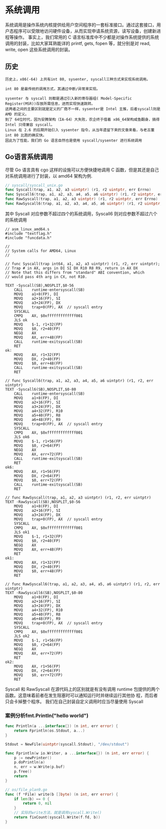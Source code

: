 # 系统调用
系统调用是操作系统内核提供给用户空间程序的一套标准接口。通过这套接口，用户态程序可以受限地访问硬件设备，从而实现申请系统资源，读写设备，创建新进程等操作。
事实上，我们常用的 C 语言标准库中不少都是对操作系统提供的系统调用的封装，比如大家耳熟能详的 printf, gets, fopen 等，就分别是对 read, write, open 这些系统调用的封装。


## 历史
    历史上，x86(-64) 上共有int 80, sysenter, syscall三种方式来实现系统调用。

    int 80 是最传统的调用方式，其通过中断/异常来实现。

    sysenter 与 syscall 则都是通过引入新的寄存器组( Model-Specific Register(MSR))存放所需信息，进而实现快速跳转。
    这两者之间的主要区别就是定义的厂商不一样，sysenter是 Intel 主推，后者syscall则是 AMD 的定义。
    到了 64位时代，因为安腾架构（IA-64）大失败，农企终于借着 x86_64架构咸鱼翻身，搞得 Intel 只得兼容 syscall。
    Linux 在 2.6 的后期开始引入 sysenter 指令，从当年遗留下来的文章来看，与老古董 int 80 比跑的确实快。
    因此为了性能，我们的 Go 语言自然也是使用 syscall/sysenter 进行系统调用

## Go语言系统调用
尽管 Go 语言具有 cgo 这样的设施可以方便快捷地调用 C 函数，但是其还是自己对系统调用进行了封装，以 amd64 架构为例.

```go
// syscall/syscall_unix.go
func Syscall(trap, a1, a2, a3 uintptr) (r1, r2 uintptr, err Errno)
func Syscall6(trap, a1, a2, a3, a4, a5, a6 uintptr) (r1, r2 uintptr, err Errno)
func RawSyscall(trap, a1, a2, a3 uintptr) (r1, r2 uintptr, err Errno)
func RawSyscall6(trap, a1, a2, a3, a4, a5, a6 uintptr) (r1, r2 uintptr, err Errno)
```
其中 Syscall 对应参数不超过四个的系统调用，Syscall6 则对应参数不超过六个的系统调用

```
// asm_linux_amd64.s
#include "textflag.h"
#include "funcdata.h"

//
// System calls for AMD64, Linux
//

// func Syscall(trap int64, a1, a2, a3 uintptr) (r1, r2, err uintptr);
// Trap # in AX, args in DI SI DX R10 R8 R9, return in AX DX
// Note that this differs from "standard" ABI convention, which
// would pass 4th arg in CX, not R10.

TEXT ·Syscall(SB),NOSPLIT,$0-56
	CALL	runtime·entersyscall(SB)
	MOVQ	a1+8(FP), DI
	MOVQ	a2+16(FP), SI
	MOVQ	a3+24(FP), DX
	MOVQ	trap+0(FP), AX	// syscall entry
	SYSCALL
	CMPQ	AX, $0xfffffffffffff001
	JLS	ok
	MOVQ	$-1, r1+32(FP)
	MOVQ	$0, r2+40(FP)
	NEGQ	AX
	MOVQ	AX, err+48(FP)
	CALL	runtime·exitsyscall(SB)
	RET
ok:
	MOVQ	AX, r1+32(FP)
	MOVQ	DX, r2+40(FP)
	MOVQ	$0, err+48(FP)
	CALL	runtime·exitsyscall(SB)
	RET

// func Syscall6(trap, a1, a2, a3, a4, a5, a6 uintptr) (r1, r2, err uintptr)
TEXT ·Syscall6(SB),NOSPLIT,$0-80
	CALL	runtime·entersyscall(SB)
	MOVQ	a1+8(FP), DI
	MOVQ	a2+16(FP), SI
	MOVQ	a3+24(FP), DX
	MOVQ	a4+32(FP), R10
	MOVQ	a5+40(FP), R8
	MOVQ	a6+48(FP), R9
	MOVQ	trap+0(FP), AX	// syscall entry
	SYSCALL
	CMPQ	AX, $0xfffffffffffff001
	JLS	ok6
	MOVQ	$-1, r1+56(FP)
	MOVQ	$0, r2+64(FP)
	NEGQ	AX
	MOVQ	AX, err+72(FP)
	CALL	runtime·exitsyscall(SB)
	RET
ok6:
	MOVQ	AX, r1+56(FP)
	MOVQ	DX, r2+64(FP)
	MOVQ	$0, err+72(FP)
	CALL	runtime·exitsyscall(SB)
	RET

// func RawSyscall(trap, a1, a2, a3 uintptr) (r1, r2, err uintptr)
TEXT ·RawSyscall(SB),NOSPLIT,$0-56
	MOVQ	a1+8(FP), DI
	MOVQ	a2+16(FP), SI
	MOVQ	a3+24(FP), DX
	MOVQ	trap+0(FP), AX	// syscall entry
	SYSCALL
	CMPQ	AX, $0xfffffffffffff001
	JLS	ok1
	MOVQ	$-1, r1+32(FP)
	MOVQ	$0, r2+40(FP)
	NEGQ	AX
	MOVQ	AX, err+48(FP)
	RET
ok1:
	MOVQ	AX, r1+32(FP)
	MOVQ	DX, r2+40(FP)
	MOVQ	$0, err+48(FP)
	RET

// func RawSyscall6(trap, a1, a2, a3, a4, a5, a6 uintptr) (r1, r2, err uintptr)
TEXT ·RawSyscall6(SB),NOSPLIT,$0-80
	MOVQ	a1+8(FP), DI
	MOVQ	a2+16(FP), SI
	MOVQ	a3+24(FP), DX
	MOVQ	a4+32(FP), R10
	MOVQ	a5+40(FP), R8
	MOVQ	a6+48(FP), R9
	MOVQ	trap+0(FP), AX	// syscall entry
	SYSCALL
	CMPQ	AX, $0xfffffffffffff001
	JLS	ok2
	MOVQ	$-1, r1+56(FP)
	MOVQ	$0, r2+64(FP)
	NEGQ	AX
	MOVQ	AX, err+72(FP)
	RET
ok2:
	MOVQ	AX, r1+56(FP)
	MOVQ	DX, r2+64(FP)
	MOVQ	$0, err+72(FP)
	RET
```


Syscall 和 RawSyscall 在源代码上的区别就是有没有调用 runtime 包提供的两个函数。这意味着前者在发生阻塞时可以通知运行时并继续运行其他协 程，而后者只会卡掉整个程序。
我们在自己封装自定义调用时应当尽量使用 Syscall

### 案例分析fmt.Println("hello world")
```go
func Println(a ...interface{}) (n int, err error) {
	return Fprintln(os.Stdout, a...)
}

Stdout = NewFile(uintptr(syscall.Stdout), "/dev/stdout")

func Fprintln(w io.Writer, a ...interface{}) (n int, err error) {
	p := newPrinter()
	p.doPrintln(a)
	n, err = w.Write(p.buf)
	p.free()
	return
}

// os/file_plan9.go
func (f *File) write(b []byte) (n int, err error) {
    if len(b) == 0 {
        return 0, nil
    }
    // 实际的write方法，就是调用syscall.Write()
    return fixCount(syscall.Write(f.fd, b))
}
```